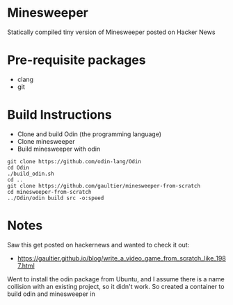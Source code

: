 # Minesweeper

Statically compiled tiny version of Minesweeper posted on Hacker News

# Pre-requisite packages

* clang
* git

# Build Instructions

* Clone and build Odin (the programming language)
* Clone minesweeper
* Build minesweeper with odin

```
git clone https://github.com/odin-lang/Odin
cd Odin
./build_odin.sh
cd ..
git clone https://github.com/gaultier/minesweeper-from-scratch
cd minesweeper-from-scratch
../Odin/odin build src -o:speed
```

# Notes

Saw this get posted on hackernews and wanted to check it out:

* https://gaultier.github.io/blog/write_a_video_game_from_scratch_like_1987.html

Went to install the odin package from Ubuntu, and I assume there is a name
collision with an existing project, so it didn't work.  So created a
container to build odin and minesweeper in

